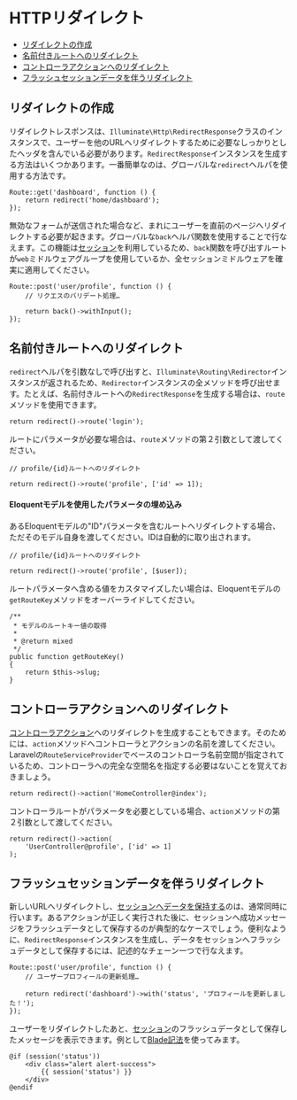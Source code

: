 # HTTPリダイレクト

- [リダイレクトの作成](#creating-redirects)
- [名前付きルートへのリダイレクト](#redirecting-named-routes)
- [コントローラアクションへのリダイレクト](#redirecting-controller-actions)
- [フラッシュセッションデータを伴うリダイレクト](#redirecting-with-flashed-session-data)

<a name="creating-redirects"></a>
## リダイレクトの作成

リダイレクトレスポンスは、`Illuminate\Http\RedirectResponse`クラスのインスタンスで、ユーザーを他のURLへリダイレクトするために必要なしっかりとしたヘッダを含んでいる必要があります。`RedirectResponse`インスタンスを生成する方法はいくつかあります。一番簡単なのは、グローバルな`redirect`ヘルパを使用する方法です。

    Route::get('dashboard', function () {
        return redirect('home/dashboard');
    });

無効なフォームが送信された場合など、まれにユーザーを直前のページへリダイレクトする必要が起きます。グローバルな`back`ヘルパ関数を使用することで行なえます。この機能は[セッション](session)を利用しているため、`back`関数を呼び出すルートが`web`ミドルウェアグループを使用しているか、全セッションミドルウェアを確実に適用してください。

    Route::post('user/profile', function () {
        // リクエスのバリデート処理…

        return back()->withInput();
    });

<a name="redirecting-named-routes"></a>
## 名前付きルートへのリダイレクト

`redirect`ヘルパを引数なしで呼び出すと、`Illuminate\Routing\Redirector`インスタンスが返されるため、`Redirector`インスタンスの全メソッドを呼び出せます。たとえば、名前付きルートへの`RedirectResponse`を生成する場合は、`route`メソッドを使用できます。

    return redirect()->route('login');

ルートにパラメータが必要な場合は、`route`メソッドの第２引数として渡してください。

    // profile/{id}ルートへのリダイレクト

    return redirect()->route('profile', ['id' => 1]);

#### Eloquentモデルを使用したパラメータの埋め込み

あるEloquentモデルの"ID"パラメータを含むルートへリダイレクトする場合、ただそのモデル自身を渡してください。IDは自動的に取り出されます。

    // profile/{id}ルートへのリダイレクト

    return redirect()->route('profile', [$user]);

ルートパラメータへ含める値をカスタマイズしたい場合は、Eloquentモデルの`getRouteKey`メソッドをオーバーライドしてください。

    /**
     * モデルのルートキー値の取得
     *
     * @return mixed
     */
    public function getRouteKey()
    {
        return $this->slug;
    }

<a name="redirecting-controller-actions"></a>
## コントローラアクションへのリダイレクト

[コントローラアクション](controllers)へのリダイレクトを生成することもできます。そのためには、`action`メソッドへコントローラとアクションの名前を渡してください。Laravelの`RouteServiceProvider`でベースのコントローラ名前空間が指定されているため、コントローラへの完全な空間名を指定する必要はないことを覚えておきましょう。

    return redirect()->action('HomeController@index');

コントローラルートがパラメータを必要としている場合、`action`メソッドの第２引数として渡してください。

    return redirect()->action(
        'UserController@profile', ['id' => 1]
    );

<a name="redirecting-with-flashed-session-data"></a>
## フラッシュセッションデータを伴うリダイレクト

新しいURLへリダイレクトし、[セッションへデータを保持する](session#flash-data)のは、通常同時に行います。あるアクションが正しく実行された後に、セッションへ成功メッセージをフラッシュデータとして保存するのが典型的なケースでしょう。便利なように、`RedirectResponse`インスタンスを生成し、データをセッションへフラッシュデータとして保存するには、記述的なチェーン一つで行なえます。

    Route::post('user/profile', function () {
        // ユーザープロフィールの更新処理…

        return redirect('dashboard')->with('status', 'プロフィールを更新しました！');
    });

ユーザーをリダイレクトしたあと、[セッション](session)のフラッシュデータとして保存したメッセージを表示できます。例として[Blade記法](blade)を使ってみます。

    @if (session('status'))
        <div class="alert alert-success">
            {{ session('status') }}
        </div>
    @endif
